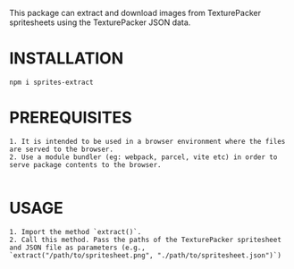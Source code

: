 This package can extract and download images from TexturePacker spritesheets using the TexturePacker JSON data.

# INSTALLATION

```
npm i sprites-extract

```

# PREREQUISITES

```
1. It is intended to be used in a browser environment where the files are served to the browser.
2. Use a module bundler (eg: webpack, parcel, vite etc) in order to serve package contents to the browser.
   
```

# USAGE
```
1. Import the method `extract()`.
2. Call this method. Pass the paths of the TexturePacker spritesheet and JSON file as parameters (e.g., `extract("/path/to/spritesheet.png", "./path/to/spritesheet.json")`)

```